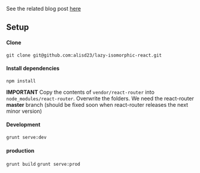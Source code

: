
See the related blog post [here]()

## Setup

#### Clone

`git clone git@github.com:alisd23/lazy-isomorphic-react.git`


#### Install dependencies
`npm install`

**IMPORTANT**
Copy the contents of `vendor/react-router` into `node_modules/react-router`.
Overwrite the folders. We need the react-router **master** branch (should be fixed
  soon when react-router releases the next minor version)  

#### Development

`grunt serve:dev`


#### production

`grunt build`
`grunt serve:prod`
